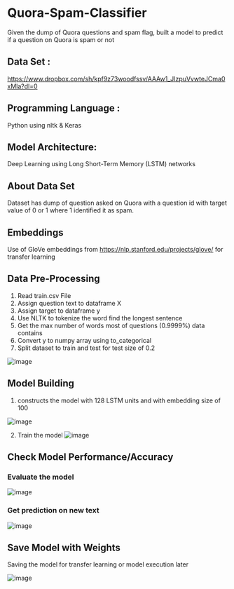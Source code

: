 # Quora-Spam-Classifier
Given the dump of Quora questions and spam flag, built a model to predict if a question on Quora is spam or not

## Data Set : 
https://www.dropbox.com/sh/kpf9z73woodfssv/AAAw1_JIzpuVvwteJCma0xMla?dl=0

## Programming Language : 
Python using nltk & Keras

## Model Architecture: 
Deep Learning using Long Short-Term Memory (LSTM) networks

## About Data Set

Dataset has dump of question asked on Quora with a question id with target value of 0 or 1 where 1 identified it as spam.

## Embeddings
Use of GloVe embeddings from https://nlp.stanford.edu/projects/glove/ for transfer learning 

## Data Pre-Processing

1. Read train.csv File
2. Assign question text to dataframe X 
3. Assign target to dataframe y 
4. Use NLTK to tokenize the word find the longest sentence
5. Get the max number of words most of questions (0.9999%) data contains
6. Convert y to numpy array using to_categorical 
7. Split dataset to train and test for test size of 0.2

![image](https://user-images.githubusercontent.com/64772772/96828884-0c3d0280-1456-11eb-9373-49e450f38d67.png)

## Model Building 

1. constructs the model with 128 LSTM units and with embedding size of 100

![image](https://user-images.githubusercontent.com/64772772/96829248-d9473e80-1456-11eb-8434-41a05e555857.png)

2. Train the model
![image](https://user-images.githubusercontent.com/64772772/96829433-48bd2e00-1457-11eb-8dff-087930713675.png)


## Check Model Performance/Accuracy

### Evaluate the model
![image](https://user-images.githubusercontent.com/64772772/96829529-7bffbd00-1457-11eb-8d59-f2297912a043.png)


### Get prediction on new text

![image](https://user-images.githubusercontent.com/64772772/96829746-da2ca000-1457-11eb-802a-fdca467d75e9.png)

## Save Model with Weights
Saving the model for transfer learning or model execution later

![image](https://user-images.githubusercontent.com/64772772/96829962-3263a200-1458-11eb-888c-6323d0bf3fac.png)
